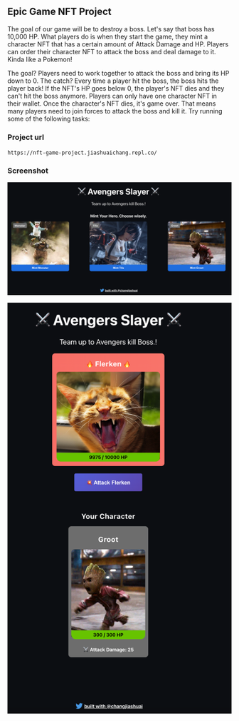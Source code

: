 ## Epic Game NFT Project

The goal of our game will be to destroy a boss. Let's say that boss has 10,000 HP. What players do is when they start the game, they mint a character NFT that has a certain amount of Attack Damage and HP. Players can order their character NFT to attack the boss and deal damage to it. Kinda like a Pokemon!

The goal? Players need to work together to attack the boss and bring its HP down to 0. The catch? Every time a player hit the boss, the boss hits the player back! If the NFT's HP goes below 0, the player's NFT dies and they can't hit the boss anymore. Players can only have one character NFT in their wallet. Once the character's NFT dies, it's game over. That means many players need to join forces to attack the boss and kill it.
Try running some of the following tasks:

### Project url
```
https://nft-game-project.jiashuaichang.repl.co/
```

### Screenshot

![运行截图](imgs/s1.png)

![运行截图](imgs/s2.png)

